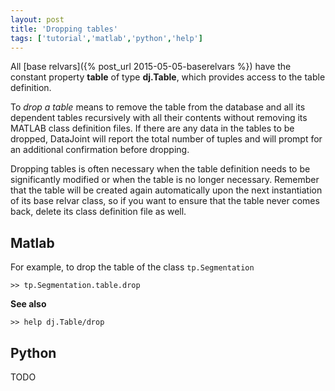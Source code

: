 ```yaml
---
layout: post
title: 'Dropping tables'
tags: ['tutorial','matlab','python','help']
---
```


All [base relvars]({% post_url 2015-05-05-baserelvars %}) have the constant property **table** of type **dj.Table**, which provides access to the table definition. 

To _drop a table_ means to remove the table from the database and all its dependent tables recursively with all their contents without removing its MATLAB class definition files. If there are any data in the tables to be dropped, DataJoint will report the total number of tuples and will prompt for an additional confirmation before dropping. 

Dropping tables is often necessary when the table definition needs to be significantly modified or when the table is no longer necessary. Remember that the table will be created again automatically upon the next instantiation of its base relvar class, so if you want to ensure that the table never comes back, delete its class definition file as well.

## Matlab

For example, to drop the table of the class `tp.Segmentation`

```
>> tp.Segmentation.table.drop
```

**See also**

```
>> help dj.Table/drop
```

## Python 

TODO